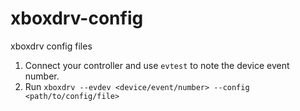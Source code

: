 # xboxdrv-config
xboxdrv config files

1. Connect your controller and use `evtest` to note the device event number.
2. Run `xboxdrv --evdev <device/event/number> --config <path/to/config/file>`